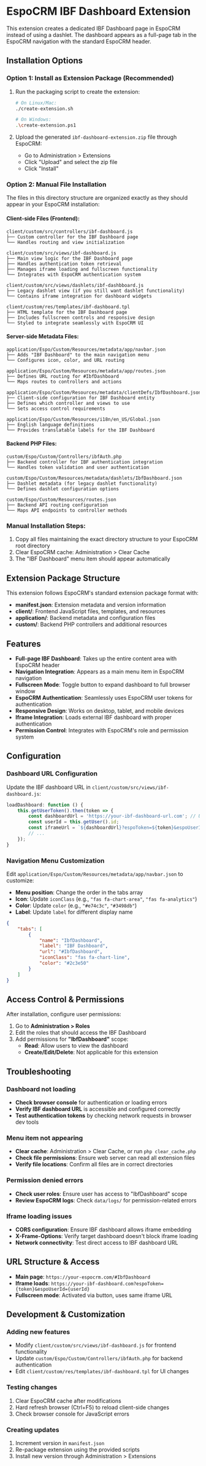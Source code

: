 # EspoCRM IBF Dashboard Extension

This extension creates a dedicated IBF Dashboard page in EspoCRM instead of using a dashlet. The dashboard appears as a full-page tab in the EspoCRM navigation with the standard EspoCRM header.

## Installation Options

### Option 1: Install as Extension Package (Recommended)

1. Run the packaging script to create the extension:
   ```bash
   # On Linux/Mac:
   ./create-extension.sh
   
   # On Windows:
   .\create-extension.ps1
   ```

2. Upload the generated `ibf-dashboard-extension.zip` file through EspoCRM:
   - Go to Administration > Extensions
   - Click "Upload" and select the zip file
   - Click "Install"

### Option 2: Manual File Installation

The files in this directory structure are organized exactly as they should appear in your EspoCRM installation:

#### Client-side Files (Frontend):
```
client/custom/src/controllers/ibf-dashboard.js
├── Custom controller for the IBF Dashboard page
└── Handles routing and view initialization

client/custom/src/views/ibf-dashboard.js  
├── Main view logic for the IBF Dashboard page
├── Handles authentication token retrieval
├── Manages iframe loading and fullscreen functionality
└── Integrates with EspoCRM authentication system

client/custom/src/views/dashlets/ibf-dashbboard.js
├── Legacy dashlet view (if you still want dashlet functionality)
└── Contains iframe integration for dashboard widgets

client/custom/res/templates/ibf-dashboard.tpl
├── HTML template for the IBF Dashboard page
├── Includes fullscreen controls and responsive design
└── Styled to integrate seamlessly with EspoCRM UI
```

#### Server-side Metadata Files:
```
application/Espo/Custom/Resources/metadata/app/navbar.json
├── Adds "IBF Dashboard" to the main navigation menu
└── Configures icon, color, and URL routing

application/Espo/Custom/Resources/metadata/app/routes.json
├── Defines URL routing for #IbfDashboard
└── Maps routes to controllers and actions

application/Espo/Custom/Resources/metadata/clientDefs/IbfDashboard.json
├── Client-side configuration for IBF Dashboard entity
├── Defines which controller and views to use
└── Sets access control requirements

application/Espo/Custom/Resources/i18n/en_US/Global.json
├── English language definitions
└── Provides translatable labels for the IBF Dashboard
```

#### Backend PHP Files:
```
custom/Espo/Custom/Controllers/ibfAuth.php
├── Backend controller for IBF authentication integration
└── Handles token validation and user authentication

custom/Espo/Custom/Resources/metadata/dashlets/IbfDashboard.json
├── Dashlet metadata (for legacy dashlet functionality)
└── Defines dashlet configuration options

custom/Espo/Custom/Resources/routes.json
├── Backend API routing configuration
└── Maps API endpoints to controller methods
```

### Manual Installation Steps:

1. Copy all files maintaining the exact directory structure to your EspoCRM root directory
2. Clear EspoCRM cache: Administration > Clear Cache
3. The "IBF Dashboard" menu item should appear automatically

## Extension Package Structure

This extension follows EspoCRM's standard extension package format with:

- **manifest.json**: Extension metadata and version information
- **client/**: Frontend JavaScript files, templates, and resources  
- **application/**: Backend metadata and configuration files
- **custom/**: Backend PHP controllers and additional resources

## Features

- **Full-page IBF Dashboard**: Takes up the entire content area with EspoCRM header
- **Navigation Integration**: Appears as a main menu item in EspoCRM navigation
- **Fullscreen Mode**: Toggle button to expand dashboard to full browser window
- **EspoCRM Authentication**: Seamlessly uses EspoCRM user tokens for authentication
- **Responsive Design**: Works on desktop, tablet, and mobile devices
- **Iframe Integration**: Loads external IBF dashboard with proper authentication
- **Permission Control**: Integrates with EspoCRM's role and permission system

## Configuration

### Dashboard URL Configuration

Update the IBF dashboard URL in `client/custom/src/views/ibf-dashboard.js`:

```javascript
loadDashboard: function () {
    this.getUserToken().then(token => {
        const dashboardUrl = 'https://your-ibf-dashboard-url.com'; // Update this URL
        const userId = this.getUser().id;
        const iframeUrl = `${dashboardUrl}?espoToken=${token}&espoUserId=${userId}`;
        // ...
    });
}
```

### Navigation Menu Customization

Edit `application/Espo/Custom/Resources/metadata/app/navbar.json` to customize:

- **Menu position**: Change the order in the tabs array
- **Icon**: Update `iconClass` (e.g., `"fas fa-chart-area"`, `"fas fa-analytics"`)
- **Color**: Update `color` (e.g., `"#e74c3c"`, `"#3498db"`)
- **Label**: Update `label` for different display name

```json
{
    "tabs": [
        {
            "name": "IbfDashboard",
            "label": "IBF Dashboard",
            "url": "#IbfDashboard", 
            "iconClass": "fas fa-chart-line",
            "color": "#2c3e50"
        }
    ]
}
```

## Access Control & Permissions

After installation, configure user permissions:

1. Go to **Administration > Roles**
2. Edit the roles that should access the IBF Dashboard
3. Add permissions for **"IbfDashboard"** scope:
   - **Read**: Allow users to view the dashboard
   - **Create/Edit/Delete**: Not applicable for this extension

## Troubleshooting

### Dashboard not loading
- **Check browser console** for authentication or loading errors
- **Verify IBF dashboard URL** is accessible and configured correctly
- **Test authentication tokens** by checking network requests in browser dev tools

### Menu item not appearing  
- **Clear cache**: Administration > Clear Cache, or run `php clear_cache.php`
- **Check file permissions**: Ensure web server can read all extension files
- **Verify file locations**: Confirm all files are in correct directories

### Permission denied errors
- **Check user roles**: Ensure user has access to "IbfDashboard" scope
- **Review EspoCRM logs**: Check `data/logs/` for permission-related errors

### Iframe loading issues
- **CORS configuration**: Ensure IBF dashboard allows iframe embedding
- **X-Frame-Options**: Verify target dashboard doesn't block iframe loading
- **Network connectivity**: Test direct access to IBF dashboard URL

## URL Structure & Access

- **Main page**: `https://your-espocrm.com/#IbfDashboard`
- **Iframe loads**: `https://your-ibf-dashboard.com?espoToken={token}&espoUserId={userId}`
- **Fullscreen mode**: Activated via button, uses same iframe URL

## Development & Customization

### Adding new features
- Modify `client/custom/src/views/ibf-dashboard.js` for frontend functionality
- Update `custom/Espo/Custom/Controllers/ibfAuth.php` for backend authentication
- Edit `client/custom/res/templates/ibf-dashboard.tpl` for UI changes

### Testing changes
1. Clear EspoCRM cache after modifications
2. Hard refresh browser (Ctrl+F5) to reload client-side changes
3. Check browser console for JavaScript errors

### Creating updates
1. Increment version in `manifest.json`
2. Re-package extension using the provided scripts
3. Install new version through Administration > Extensions
